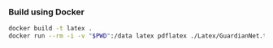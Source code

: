 ### Build using Docker

```sh
docker build -t latex .
docker run --rm -i -v "$PWD":/data latex pdflatex ./Latex/GuardianNet.tex
```
